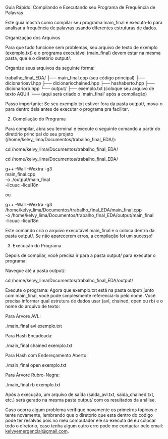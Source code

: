 Guia Rápido: Compilando e Executando seu Programa de Frequência de Palavras

Este guia mostra como compilar seu programa main_final e executá-lo para analisar a frequência de palavras usando diferentes estruturas de dados.

Organização dos Arquivos

Para que tudo funcione sem problemas, seu arquivo de texto de exemplo (exemplo.txt) e o programa executável (main_final) devem estar na mesma pasta, que é o diretório output/.

Organize seus arquivos da seguinte forma:

trabalho_final_EDA/
├── main_final.cpp          (seu código principal)
├── dicionarioavl.hpp
├── dicionariochained.hpp
├── hashaberto.hpp
├── dicionariorb.hpp
└── output/
    ├── exemplo.txt         (coloque seu arquivo de texto AQUI)
    └── (aqui será criado o 'main_final' após a compilação)

Passo importante: Se seu exemplo.txt estiver fora da pasta output/, mova-o para dentro dela antes de executar o programa pra facilitar.

2. Compilação do Programa 

Para compilar, abra seu terminal e execute o seguinte comando a partir do diretório principal do seu projeto (/home/kelvy_lima/Documentos/trabalho_final_EDA/):

cd /home/kelvy_lima/Documentos/trabalho_final_EDA/

cd /home/kelvy_lima/Documentos/trabalho_final_EDA/

g++ -Wall -Wextra -g3 \
    main_final.cpp \
    -o ./output/main_final \
    -licuuc -licui18n

ou

g++ -Wall -Wextra -g3 \
    /home/kelvy_lima/Documentos/trabalho_final_EDA/main_final.cpp \
    -o /home/kelvy_lima/Documentos/trabalho_final_EDA/output/main_final \
    -licuuc -licui18n

Este comando cria o arquivo executável main_final e o coloca dentro da pasta output/. Se não aparecerem erros, a compilação foi um sucesso!

3. Execução do Programa 

Depois de compilar, você precisa ir para a pasta output/ para executar o programa:

Navegue até a pasta output/:

cd /home/kelvy_lima/Documentos/trabalho_final_EDA/output/

Execute o programa:
Agora que exemplo.txt está na pasta output/ junto com main_final, você pode simplesmente referenciá-lo pelo nome.
Você precisa informar qual estrutura de dados usar (avl, chained, open ou rb) e o nome do arquivo de texto:

Para Árvore AVL:

./main_final avl exemplo.txt

Para Hash Encadeada:

./main_final chained exemplo.txt

Para Hash com Endereçamento Aberto:

./main_final open exemplo.txt

Para Árvore Rubro-Negra:

./main_final rb exemplo.txt

Após a execução, um arquivo de saída (saida_avl.txt, saida_chained.txt, etc.) será gerado na mesma pasta output/ com os resultados da análise.

Caso ocorra algum problema verifique novamente os primeiros topicos e tente novamente, lembrando que o diretorio que esta dentro do codigo pode ter resalvas pois no meu computador ele so executa de eu colocar todo o diretorio, caso tenha algum outro erro pode me contactar pelo email: kelvyemergencial@gmail.com.
